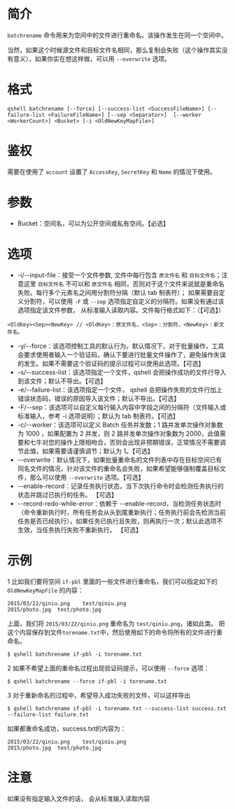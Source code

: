 # 简介
`batchrename` 命令用来为空间中的文件进行重命名。该操作发生在同一个空间中。

当然，如果这个时候源文件和目标文件名相同，那么复制会失败（这个操作其实没有意义），如果你实在想这样做，可以用 `--overwrite` 选项。

# 格式
```
qshell batchrename [--force] [--success-list <SuccessFileName>] [--failure-list <FailureFileName>] [--sep <Separator>]  [--worker <WorkerCount>] <Bucket> [-i <OldNewKeyMapFile>]
```

# 鉴权
需要在使用了 `account` 设置了 `AccessKey`, `SecretKey` 和 `Name` 的情况下使用。

# 参数
- Bucket：空间名，可以为公开空间或私有空间。【必选】

# 选项
- -i/--input-file：接受一个文件参数, 文件中每行包含 `原文件名` 和 `目标文件名`；注意这里 `目标文件名` 不可以和 `原文件名` 相同，否则对于这个文件来说就是重命名失败。每行多个元素名之间用分割符分隔（默认 tab 制表符）； 如果需要自定义分割符，可以使用 `-F` 或 `--sep` 选项指定自定义的分隔符。如果没有通过该选项指定该文件参数， 从标准输入读取内容。文件每行格式如下：（【可选】）
```
<OldKey><Sep><NewKey> // <OldKey>：原文件名，<Sep>：分割符，<NewKey>：新文件名。
```
- -y/--force：该选项控制工具的默认行为。默认情况下，对于批量操作，工具会要求使用者输入一个验证码，确认下要进行批量文件操作了，避免操作失误的发生。如果不需要这个验证码的提示过程可以使用此选项。【可选】
- -s/--success-list：该选项指定一个文件，qshell 会把操作成功的文件行导入到该文件；默认不导出。【可选】
- -e/--failure-list：该选项指定一个文件， qshell 会把操作失败的文件行加上错误状态码，错误的原因导入该文件；默认不导出。【可选】
- -F/--sep：该选项可以自定义每行输入内容中字段之间的分隔符（文件输入或标准输入，参考 -i 选项说明）；默认为 tab 制表符。【可选】
- -c/--worker：该选项可以定义 Batch 任务并发数；1 路并发单次操作对象数为 1000 ，如果配置为 2 并发，则 2 路并发单次操作对象数为 2000，此值需要和七牛对您的操作上限相吻合，否则会出现非预期错误，正常情况不需要调节此值，如果需要请谨慎调节；默认为 1。【可选】
- --overwrite：默认情况下，如果批量重命名的文件列表中存在目标空间已有同名文件的情况，针对该文件的重命名会失败，如果希望能够强制覆盖目标文件，那么可以使用 `--overwrite` 选项。【可选】
- --enable-record：记录任务执行状态，当下次执行命令时会检测任务执行的状态并跳过已执行的任务。 【可选】
- --record-redo-while-error：依赖于 --enable-record，当检测任务状态时（命令重新执行时，所有任务会从头到尾重新执行；任务执行前会先检测当前任务是否已经执行），如果任务已执行且失败，则再执行一次；默认此选项不生效，当任务执行失败不重新执行。 【可选】

# 示例
1 比如我们要将空间 `if-pbl` 里面的一些文件进行重命名，我们可以指定如下的 `OldNewKeyMapFile` 的内容：
```
2015/03/22/qiniu.png	test/qiniu.png
2015/photo.jpg	test/photo.jpg
```

上面，我们将 `2015/03/22/qiniu.png` 重命名为 `test/qiniu.png`，诸如此类。
把这个内容保存到文件`torename.txt`中，然后使用如下的命令将所有的文件进行重命名。
```
$ qshell batchrename if-pbl -i torename.txt
```

2 如果不希望上面的重命名过程出现验证码提示，可以使用 `--force` 选项：
```
$ qshell batchrename --force if-pbl -i torename.txt
```

3 对于重新命名的过程中，希望导入成功失败的文件，可以这样导出
```
$ qshell batchrename if-pbl -i torename.txt --success-list success.txt --failure-list failure.txt
```

如果都重命名成功，success.txt的内容为：
```
2015/03/22/qiniu.png	test/qiniu.png
2015/photo.jpg	test/photo.jpg
```

# 注意 
如果没有指定输入文件的话， 会从标准输入读取内容
